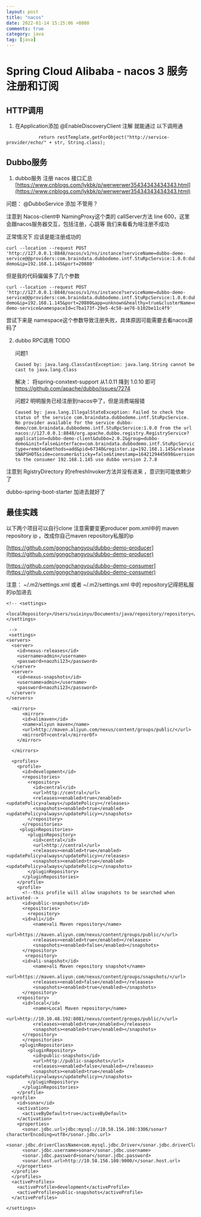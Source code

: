 ```yaml
---
layout: post
title: "nacos"
date: 2022-01-14 15:25:06 +0800
comments: true
category: java
tag: [java]
---
```




#  Spring Cloud Alibaba - nacos 3 服务注册和订阅


## HTTP调用

1. 在Application添加 @EnableDiscoveryClient 注解 就能通过 以下调用通

```
            return restTemplate.getForObject("http://service-provider/echo/" + str, String.class);

```



## Dubbo服务  
1. dubbo服务 注册  nacos 接口汇总 [https://www.cnblogs.com/lykbk/p/werwerwer35434343434343.html](https://www.cnblogs.com/lykbk/p/werwerwer35434343434343.html)

问题： @DubboService 添加 不管用？

注意到 Nacos-client中 NamingProxy这个类的 callServer方法 line 600，这里会跟nacos服务器交互，包括注册，心跳等
我们来看看为啥注册不成功

正常情况下 应该是能注册成功的

```
curl --location --request POST 'http://127.0.0.1:8848/nacos/v1/ns/instance?serviceName=dubbo-demo-service@@providers:com.braindata.dubbodemo.intf.StuRpcService:1.0.0:dubbo-demo&ip=192.168.1.145&port=20880'
```

但是我的代码偏偏多了几个参数
```
curl --location --request POST 'http://127.0.0.1:8848/nacos/v1/ns/instance?serviceName=dubbo-demo-service@@providers:com.braindata.dubbodemo.intf.StuRpcService:1.0.0:dubbo-demo&ip=192.168.1.145&port=20880&app=unknown&healthy=true&clusterName=null&enable=true&ephemeral=true&groupName=dubbo-demo-service&namespaceId=c7ba173f-29e5-4c58-ae78-b102be11c4f9'
```
尝试下来是 namespace这个参数导致注册失败，具体原因可能需要去看nacos源码了



2. dubbo RPC调用 TODO

   问题1 
	```
	Caused by: java.lang.ClassCastException: java.lang.String cannot be cast to java.lang.Class

	```
   解决： 将spring-conxtext-support 从1.0.11 降到 1.0.10 即可
   https://github.com/apache/dubbo/issues/7274


	问题2 明明服务已经注册到nacos中了，但是消费端报错
	
	```
	Caused by: java.lang.IllegalStateException: Failed to check the status of the service com.braindata.dubbodemo.intf.StuRpcService. No provider available for the service dubbo-demo/com.braindata.dubbodemo.intf.StuRpcService:1.0.0 from the url nacos://127.0.0.1:8848/org.apache.dubbo.registry.RegistryService?application=dubbo-demo-client&dubbo=2.0.2&group=dubbo-demo&init=false&interface=com.braindata.dubbodemo.intf.StuRpcService&metadata-type=remote&methods=add&pid=67340&register.ip=192.168.1.145&release=2.7.8&revision=0.0.1-SNAPSHOT&side=consumer&sticky=false&timestamp=1642129445698&version=1.0.0 to the consumer 192.168.1.145 use dubbo version 2.7.8
	
	```

注意到 RgistryDirectory 的refreshInvoker方法并没有进来 ，意识到可能依赖少了

dubbo-spring-boot-starter  加进去就好了


## 最佳实践
以下两个项目可以自行clone 注意需要变更producer pom.xml中的 maven repository ip 。改成你自己maven repository私服的ip

[https://github.com/gongchangyou/dubbo-demo-producer](https://github.com/gongchangyou/dubbo-demo-producer)

[https://github.com/gongchangyou/dubbo-demo-consumer](https://github.com/gongchangyou/dubbo-demo-consumer)


注意： ~/.m2/settings.xml 或者 ~/.m2/settings.xml 中的 repository记得把私服的ip加进去

```
<!-- <settings>
  <localRepository>/Users/suixinyu/Documents/java/repository/repository</localRepository>
</settings>

 -->
 <settings>
<servers>
  <server>
    <id>nexus-releases</id>
    <username>admin</username>
    <password>naozhi123</password>
  </server>
  <server>
    <id>nexus-snapshots</id>
    <username>admin</username>
    <password>naozhi123</password>
  </server>  
</servers>

  <mirrors>
      <mirror>
      <id>alimaven</id>
      <name>aliyun maven</name>
      <url>http://maven.aliyun.com/nexus/content/groups/public/</url>
      <mirrorOf>central</mirrorOf>        
    </mirror>
  
  </mirrors>
  
  <profiles>
    <profile>
      <id>development</id>
      <repositories>
        <repository>
          <id>central</id>
          <url>http://central</url>
          <releases><enabled>true</enabled><updatePolicy>always</updatePolicy></releases>
          <snapshots><enabled>true</enabled><updatePolicy>always</updatePolicy></snapshots>
        </repository>
      </repositories>
     <pluginRepositories>
        <pluginRepository>
          <id>central</id>
          <url>http://central</url>
          <releases><enabled>true</enabled><updatePolicy>always</updatePolicy></releases>
          <snapshots><enabled>true</enabled><updatePolicy>always</updatePolicy></snapshots>
        </pluginRepository>
      </pluginRepositories>
    </profile>
    <profile>
      <!--this profile will allow snapshots to be searched when activated-->
      <id>public-snapshots</id>
      <repositories>
        <repository>
      <id>ali</id>
          <name>ali Maven repository</name>
          <url>https://maven.aliyun.com/nexus/content/groups/public/</url>
          <releases><enabled>true</enabled></releases>
          <snapshots><enabled>false</enabled></snapshots>
      </repository>  
       <repository>
      <id>ali-snapshot</id>
          <name>ali Maven repository snapshot</name>
          <url>https://maven.aliyun.com/nexus/content/groups/snapshots/</url>
          <releases><enabled>false</enabled></releases>
          <snapshots><enabled>true</enabled></snapshots>
      </repository> 
    <repository>
      <id>local</id>
          <name>Local Maven repository</name>
          <url>http://10.10.48.192:8081/nexus/content/groups/public/</url>
          <releases><enabled>true</enabled></releases>
          <snapshots><enabled>true</enabled></snapshots>
      </repository>  
      </repositories>
     <pluginRepositories>
        <pluginRepository>
          <id>public-snapshots</id>
          <url>http://public-snapshots</url>
          <releases><enabled>false</enabled></releases>
          <snapshots><enabled>true</enabled><updatePolicy>always</updatePolicy></snapshots>
        </pluginRepository>
      </pluginRepositories>
    </profile>
  <profile>
    <id>sonar</id>
    <activation>
      <activeByDefault>true</activeByDefault>
    </activation>
    <properties>
      <sonar.jdbc.url>jdbc:mysql://10.58.156.108:3306/sonar?characterEncoding=utf8</sonar.jdbc.url>
      <sonar.jdbc.driverClassName>com.mysql.jdbc.Driver</sonar.jdbc.driverClassName>
      <sonar.jdbc.username>sonar</sonar.jdbc.username>
      <sonar.jdbc.password>sonar</sonar.jdbc.password>
      <sonar.host.url>http://10.58.156.108:9000/</sonar.host.url>
    </properties>
  </profile>
  </profiles>
  <activeProfiles>
    <activeProfile>development</activeProfile>
    <activeProfile>public-snapshots</activeProfile>
  </activeProfiles>

</settings>

```

